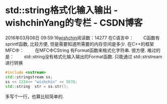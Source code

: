 # std::string格式化输入输出 - wishchinYang的专栏 - CSDN博客
2016年03月08日 09:59:16[wishchin](https://me.csdn.net/wishchin)阅读数：14277
在C语言中：
       C函数有sprintf函数, 比较方便, 但是需要知道所需要的内存空间是多少.
在C++的框架MFC中：
        在MFC中CString 有Format函数来格式化字符串. 很方便.
难过的是：
       std::string没有格式化输入输出的Format函数.
只能通过 
std::strstream进行转换
```cpp
#include <sstream>
std::stringstream ss;
ss << 1234<< "wishchin" << 5678;
std::string  str = ss.str();
```
多写个一行，也算比较简单的.
